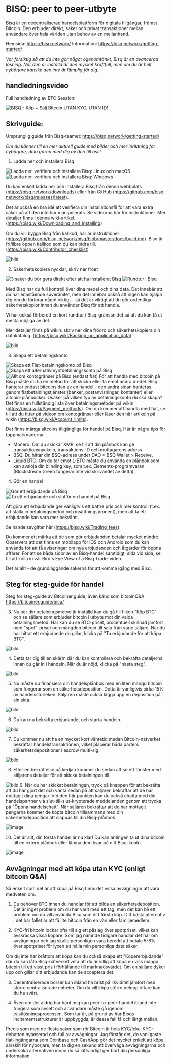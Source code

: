 # BISQ: peer to peer-utbyte

Bisq är en decentraliserad handelsplattform för digitala tillgångar, främst Bitcoin. Den erbjuder direkt, säker och privat transaktioner mellan användare över hela världen utan behov av en mellanhand.

Hemsida: https://bisq.network/
Information: https://bisq.network/getting-started/

_Var försiktig så att du inte gör något ogenomtänkt, Bisq är en avancerad lösning. När den är inställd är den mycket kraftfull, men om du är helt nybörjare kanske den inte är lämplig för dig._

## handledningsvideo

Full handledning av BTC Session:

![ BISQ - Köp + Sälj Bitcoin UTAN KYC, UTAN ID! ](https://youtu.be/4LyEKA5Iq9I)

## Skrivguide:

Ursprunglig guide från Bisq-teamet: https://bisq.network/getting-started/

_Om du känner till en mer aktuell guide med bilder och mer inriktning för nybörjare, dela gärna med dig av den till oss!_

1. Ladda ner och installera Bisq

![Ladda ner, verifiera och installera Bisq: Linux och macOS](https://youtu.be/dTfM4AsxNHY)
![Ladda ner, verifiera och installera Bisq: Windows](https://youtu.be/XABzwXw6X0A)

Du kan enkelt ladda ner och installera Bisq från denna webbplats (https://bisq.network/downloads) eller från GitHub (https://github.com/bisq-network/bisq/releases/latest).

Det är också en bra idé att verifiera din installationsfil för att vara extra säker på att den inte har manipulerats. Se videorna här för instruktioner. Mer detaljer finns i denna wiki-artikel. (https://bisq.wiki/Downloading_and_installing)

Om du vill bygga Bisq från källkod, här är instruktioner (https://github.com/bisq-network/bisq/blob/master/docs/build.md). Bisq är fri/libre öppen källkod som du kan bidra till. (https://bisq.wiki/Contributor_checklist)

![bild](assets/1.png)

2. Säkerhetskopiera nycklar, skriv ner fröet

![3 saker du bör göra direkt efter att ha installerat Bisq](https://youtu.be/JSwMcQAT_CA)
![Rundtur i Bisq](https://youtu.be/HDkzUl9wibc)

Med Bisq har du full kontroll över dina medel och dina data. Det innebär att du har enastående suveränitet, men det innebär också att ingen kan hjälpa dig om du förlorar något viktigt - så det är viktigt att du gör ordentliga säkerhetskopior innan du använder Bisq för att handla.

Vi har också förberett en kort rundtur i Bisq-gränssnittet så att du kan få ut mesta möjliga av det.

Mer detaljer finns på wikin: skriv ner dina fröord och säkerhetskopiera din datakatalog. (https://bisq.wiki/Backing_up_application_data)

![bild](assets/2.png)

3. Skapa ett betalningskonto

![Skapa ett Fiat-betalningskonto på Bisq](https://youtu.be/nDgT_kFC-9Y)
![Skapa ett alternativmyntbetalningskonto på Bisq](https://youtu.be/33UTotkxw_0)
![Allt om kontogränser på Bisq (endast fiat)](https://youtu.be/TP5Zh6IJPVo)
För att handla med bitcoin på Bisq måste du ha en metod för att skicka eller ta emot andra medel. Bisq hanterar endast bitcoinsidan av en handel - den andra sidan hanteras genom fiatbetalningstjänster (banker, postanvisningar, kontanter) eller altcoin-plånböcker.
Osäker på vilken typ av betalningskonto du ska skapa? Det finns en fullständig lista över betalningsmetoder på wikin (https://bisq.wiki/Payment_methods). Om du kommer att handla med fiat, se till att du tittar på videon om kontogränser eller läser den här artikeln på wikin (https://bisq.wiki/Account_limits).

Det finns många altcoins tillgängliga för handel på Bisq. Här är några tips för toppmarknaderna:

- Monero. Om du skickar XMR, se till att din plånbok kan ge transaktionsnyckeln, transaktions-ID och mottagarens adress.
- BSQ. Du hittar din BSQ-adress under DAO > BSQ Wallet > Receive.
- Liquid BTC. Om du tar emot L-BTC måste du använda en plånbok som kan avslöja din blinding key, som t.ex. Elements-programvaran (Blockstream Green fungerar inte vid skrivandet av detta).

4. Gör en handel

![Gör ett erbjudande på Bisq](https://youtu.be/w7Uvv-xrxn8)
![Ta ett erbjudande och slutför en handel på Bisq](https://youtu.be/E6AOgXajK_E)

Att göra ett erbjudande ger vanligtvis ett bättre pris och mer kontroll (t.ex. att ställa in betalningsmetod och insättningsprocent), men att ta ett erbjudande kan vara mer bekvämt.

Se handelsavgifter här (https://bisq.wiki/Trading_fees).

Du kommer att märka att de som gör erbjudanden betalar mycket mindre. Observera att det finns en mobilapp för iOS och Android som du kan använda för att få aviseringar om nya erbjudanden och åtgärder för öppna affärer. För att se båda sidor av en Bisq-handel samtidigt, sida vid sida, se till att kolla in vår Bird's Eye View of a Bisq Trade-video.

Det är allt - de grundläggande sakerna för att komma igång med Bisq.

## Steg för steg-guide för handel

Steg för steg-guide av Bitcoiner.guide, även känd som bitcoinQ&A https://bitcoiner.guide/bisq/

3. Nu när din betalningsmetod är inställd kan du gå till fliken "Köp BTC" och se säljare som erbjuder bitcoin i utbyte mot din valda betalningsmetod. Här kan du se BTC-priset, procentuell skillnad jämfört med "spot"-priset och mängden bitcoin till salu från varje säljare. När du har hittat ett erbjudande du gillar, klicka på "Ta erbjudande för att köpa BTC".

![bild](assets/3.png)

4. Detta tar dig till en skärm där du kan kontrollera och bekräfta detaljerna innan du går in i handeln. När du är nöjd, klicka på "nästa steg".

![bild](assets/4.png)

5. Nu måste du finansiera din handelsplånbok med en liten mängd bitcoin som fungerar som en säkerhetsdeposition. Detta är vanligtvis cirka 15% av handelsstorleken. Säljaren måste också lägga upp en deposition på sin sida.

![bild](assets/5.png)

6. Du kan nu bekräfta erbjudandet och starta handeln.

![bild](assets/6.png)

7. Du kommer nu att ha en mycket kort väntetid medan Bitcoin-nätverket bekräftar handelstransaktionen, vilket placerar båda parters säkerhetsdepositioner i escrow multi-sig.

![bild](assets/7.png)

8. Efter en bekräftelse på kedjan kommer du sedan att se ett fönster med säljarens detaljer för att skicka betalningen till.

![bild](assets/8.png) 9. När du har skickat betalningen, tryck på knappen för att bekräfta att du har gjort det och vänta sedan på att säljaren bekräftar att de har mottagit dina pengar. Vid den här punkten kan du också chatta med din handelspartner via slut-till-slut-krypterade meddelanden genom att trycka på "Öppna handelschatt".
När säljaren bekräftar att de har mottagit pengarna kommer de köpta bitcoin tillsammans med din säkerhetsdeposition att släppas till din Bisq-plånbok.

![image](assets/9.png)

10. Det är allt, din första handel är nu klar! Du kan antingen ta ut dina bitcoin till en extern plånbok eller lämna dem kvar på ditt Bisq-konto.

![image](assets/10.png)

## Avvägningar med att köpa utan KYC (enligt bitcoin Q&A)

Så enkelt som det är att köpa på Bisq finns det vissa avvägningar att vara medveten om.

1. Du behöver BTC innan du handlar för att bilda en säkerhetsdeposition. Det är inget problem om du har varit med ett tag, men det kan bli ett problem om du vill använda Bisq som ditt första köp. Ditt bästa alternativ i det här fallet är att få lite bitcoin från en vän eller familjemedlem.

2. KYC-fri bitcoin lockar ofta till sig ett påslag över spotpriset, vilket kan avskräcka vissa köpare. Som jag nämnde tidigare handlar det här om avvägningar och jag skulle personligen vara beredd att betala 5-8% över spotpriset för lyxen att hålla min personliga data säker.

Om du inte har bråttom att köpa kan du också skapa ett "Köpererbjudande" där du kan låta Bisq-nätverket veta att du är villig att köpa en viss mängd bitcoin till ett visst pris i förhållande till marknadsvärdet. Om en säljare dyker upp och gillar ditt erbjudande kan de acceptera det.

3. Decentraliserade börser kan ibland ha brist på likviditet jämfört med större centraliserade enheter. Om du vill köpa större belopp oftare kan du ha svårt.

4. Även om det aldrig har hänt mig kan peer-to-peer-handel ibland inte fungera som avsett och användare måste gå igenom tvistlösningsprocessen. Som tur är, på grund av hur Bisqs incitamentsstrukturer är uppbyggda, är dessa fall få och långt mellan.

Precis som med de flesta saker som rör Bitcoin är hela KYC/Icke-KYC-debatten nyanserad och full av avvägningar. Jag förstår det, de vanligaste fiat-ingångarna som Coinbase och CashApp gör det mycket enkelt att köpa, särskilt för nybörjare, men ta dig en sekund att överväga avvägningarna och undersöka alternativen innan du så lättvindigt ger bort din personliga information.
